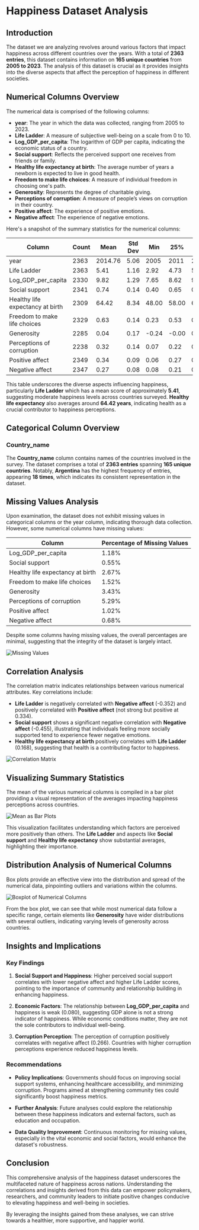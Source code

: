 # Happiness Dataset Analysis

## Introduction

The dataset we are analyzing revolves around various factors that impact happiness across different countries over the years. With a total of **2363 entries**, this dataset contains information on **165 unique countries** from **2005 to 2023**. The analysis of this dataset is crucial as it provides insights into the diverse aspects that affect the perception of happiness in different societies.

## Numerical Columns Overview

The numerical data is comprised of the following columns:

- **year**: The year in which the data was collected, ranging from 2005 to 2023.
- **Life Ladder**: A measure of subjective well-being on a scale from 0 to 10.
- **Log_GDP_per_capita**: The logarithm of GDP per capita, indicating the economic status of a country.
- **Social support**: Reflects the perceived support one receives from friends or family.
- **Healthy life expectancy at birth**: The average number of years a newborn is expected to live in good health.
- **Freedom to make life choices**: A measure of individual freedom in choosing one's path.
- **Generosity**: Represents the degree of charitable giving.
- **Perceptions of corruption**: A measure of people’s views on corruption in their country.
- **Positive affect**: The experience of positive emotions.
- **Negative affect**: The experience of negative emotions.

Here's a snapshot of the summary statistics for the numerical columns:

| Column                                         | Count   | Mean        | Std Dev    | Min   | 25%   | 50%   | 75%   | Max   |
|------------------------------------------------|---------|-------------|------------|-------|-------|-------|-------|-------|
| year                                           | 2363    | 2014.76     | 5.06       | 2005  | 2011  | 2015  | 2019  | 2023  |
| Life Ladder                                    | 2363    | 5.41        | 1.16       | 2.92  | 4.73  | 5.40  | 6.12  | 7.95  |
| Log_GDP_per_capita                            | 2330    | 9.82        | 1.29       | 7.65  | 8.62  | 9.77  | 10.85 | 12.29 |
| Social support                                 | 2341    | 0.74        | 0.14       | 0.40  | 0.65  | 0.75  | 0.83  | 0.97  |
| Healthy life expectancy at birth               | 2309    | 64.42       | 8.34       | 48.00 | 58.00 | 64.00 | 71.00 | 83.00 |
| Freedom to make life choices                   | 2329    | 0.63        | 0.14       | 0.23  | 0.53  | 0.63  | 0.73  | 0.92  |
| Generosity                                     | 2285    | 0.04        | 0.17       | -0.24 | -0.00 | 0.01  | 0.05  | 0.57  |
| Perceptions of corruption                       | 2238    | 0.32        | 0.14       | 0.07  | 0.22  | 0.30  | 0.39  | 0.89  |
| Positive affect                                 | 2349    | 0.34        | 0.09       | 0.06  | 0.27  | 0.35  | 0.41  | 0.78  |
| Negative affect                                 | 2347    | 0.27        | 0.08       | 0.08  | 0.21  | 0.26  | 0.33  | 0.71  |

This table underscores the diverse aspects influencing happiness, particularly **Life Ladder** which has a mean score of approximately **5.41**, suggesting moderate happiness levels across countries surveyed. **Healthy life expectancy** also averages around **64.42 years**, indicating health as a crucial contributor to happiness perceptions.

## Categorical Column Overview

### Country_name

The **Country_name** column contains names of the countries involved in the survey. The dataset comprises a total of **2363 entries** spanning **165 unique countries**. Notably, **Argentina** has the highest frequency of entries, appearing **18 times**, which indicates its consistent representation in the dataset.

## Missing Values Analysis

Upon examination, the dataset does not exhibit missing values in categorical columns or the year column, indicating thorough data collection. However, some numerical columns have missing values:

| Column                                         | Percentage of Missing Values |
|------------------------------------------------|------------------------------|
| Log_GDP_per_capita                            | 1.18%                        |
| Social support                                 | 0.55%                        |
| Healthy life expectancy at birth               | 2.67%                        |
| Freedom to make life choices                   | 1.52%                        |
| Generosity                                     | 3.43%                        |
| Perceptions of corruption                       | 5.29%                        |
| Positive affect                                 | 1.02%                        |
| Negative affect                                 | 0.68%                        |

Despite some columns having missing values, the overall percentages are minimal, suggesting that the integrity of the dataset is largely intact.

![Missing Values](missing_values.png)

## Correlation Analysis

The correlation matrix indicates relationships between various numerical attributes. Key correlations include:

- **Life Ladder** is negatively correlated with **Negative affect** (-0.352) and positively correlated with **Positive affect** (not strong but positive at 0.334).
- **Social support** shows a significant negative correlation with **Negative affect** (-0.455), illustrating that individuals feeling more socially supported tend to experience fewer negative emotions.
- **Healthy life expectancy at birth** positively correlates with **Life Ladder** (0.168), suggesting that health is a contributing factor to happiness.

![Correlation Matrix](correlation_matrix.png)

## Visualizing Summary Statistics

The mean of the various numerical columns is compiled in a bar plot providing a visual representation of the averages impacting happiness perceptions across countries.

![Mean as Bar Plots](mean_as_bar_plots.png)

This visualization facilitates understanding which factors are perceived more positively than others. The **Life Ladder** and aspects like **Social support** and **Healthy life expectancy** show substantial averages, highlighting their importance.

## Distribution Analysis of Numerical Columns

Box plots provide an effective view into the distribution and spread of the numerical data, pinpointing outliers and variations within the columns.

![Boxplot of Numerical Columns](boxplot_num_cols.png)

From the box plot, we can see that while most numerical data follow a specific range, certain elements like **Generosity** have wider distributions with several outliers, indicating varying levels of generosity across countries.

## Insights and Implications

### Key Findings

1. **Social Support and Happiness**: Higher perceived social support correlates with lower negative affect and higher Life Ladder scores, pointing to the importance of community and relationship building in enhancing happiness.

2. **Economic Factors**: The relationship between **Log_GDP_per_capita** and happiness is weak (0.080), suggesting GDP alone is not a strong indicator of happiness. While economic conditions matter, they are not the sole contributors to individual well-being.

3. **Corruption Perception**: The perception of corruption positively correlates with negative affect (0.266). Countries with higher corruption perceptions experience reduced happiness levels.

### Recommendations

- **Policy Implications**: Governments should focus on improving social support systems, enhancing healthcare accessibility, and minimizing corruption. Programs aimed at strengthening community ties could significantly boost happiness metrics.

- **Further Analysis**: Future analyses could explore the relationship between these happiness indicators and external factors, such as education and occupation.

- **Data Quality Improvement**: Continuous monitoring for missing values, especially in the vital economic and social factors, would enhance the dataset's robustness.

## Conclusion

This comprehensive analysis of the happiness dataset underscores the multifaceted nature of happiness across nations. Understanding the correlations and insights derived from this data can empower policymakers, researchers, and community leaders to initiate positive changes conducive to elevating happiness and well-being in societies.

By leveraging the insights gained from these analyses, we can strive towards a healthier, more supportive, and happier world.